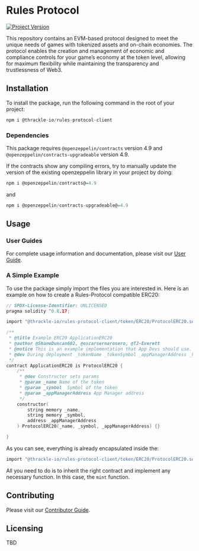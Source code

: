 # Rules Protocol

[![Project Version][version-image]][version-url]

This repository contains an EVM-based protocol designed to meet the unique needs of games with tokenized assets and on-chain economies. The protocol enables the creation and management of economic and compliance controls for your game’s economy at the token level, allowing for maximum flexibility while maintaining the transparency and trustlessness of Web3.

[version-image]: https://img.shields.io/badge/Version-1.1.0-brightgreen?style=for-the-badge&logo=appveyor
[version-url]: https://github.com/thrackle-io/tron

## Installation

To install the package, run the following command in the root of your project:

```c
npm i @thrackle-io/rules-protocol-client
```

### Dependencies

This package requires `@openzeppelin/contracts` version 4.9 and `@openzeppelin/contracts-upgradeable` version 4.9.

If the contracts show any compiling errors, try to manually update the version of the existing openzeppelin library in your project by doing:

```c
npm i @openzeppelin/contracts@=4.9
```

and

```c
npm i @openzeppelin/contracts-upgradeable@=4.9
```

## Usage

### User Guides
For complete usage information and documentation, please visit our [User Guide][userGuide-url].

### A Simple Example
To use the package simply import the files you are interested in. Here is an example on how to create a Rules-Protocol compatible ERC20:

```c
// SPDX-License-Identifier: UNLICENSED
pragma solidity ^0.8.17;

import "@thrackle-io/rules-protocol-client/token/ERC20/ProtocolERC20.sol";

/**
 * @title Example ERC20 ApplicationERC20
 * @author @ShaneDuncan602, @oscarsernarosero, @TJ-Everett
 * @notice This is an example implementation that App Devs should use.
 * @dev During deployment _tokenName _tokenSymbol _appManagerAddress _handlerAddress are set in constructor
 */
contract ApplicationERC20 is ProtocolERC20 {
    /**
     * @dev Constructor sets params
     * @param _name Name of the token
     * @param _symbol  Symbol of the token
     * @param _appManagerAddress App Manager address
     */
    constructor(
        string memory _name,
        string memory _symbol,
        address _appManagerAddress
    ) ProtocolERC20(_name, _symbol, _appManagerAddress) {}

}
```

As you can see, everything is already encapsulated inside the:

```c
import "@thrackle-io/rules-protocol-client/token/ERC20/ProtocolERC20.sol";
```

All you need to do is to inherit the right contract and implement any necessary function. In this case, the `mint` function.

## Contributing

Please visit our [Contributor Guide][contributorGuide-url]. 

## Licensing

TBD

<!-- These are the body links -->

[contributorGuide-url]: ./docs/contributorGuides/CONTRIBUTOR-GUIDE.md
[userGuide-url]: ./docs/userGuides/USER-GUIDE.md
[deploymentGuide-url]: ./docs/userGuides/deployment/NFT-DEPLOYMENT.md
[archOverview-url]: ./docs/userGuides/ARCHITECTURE-OVERVIEW.md
[ruleGuide-url]: ./docs/userGuides/rules/RULE-GUIDE.md
[glossary-url]: ./docs/userGuides/GLOSSARY.md
